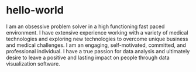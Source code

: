 # hello-world

I am an obsessive problem solver in a high functioning fast paced environment. I have extensive experience working with a variety of medical technologies and exploring new technologies to overcome unique business and medical challenges. I am an engaging, self-motivated, committed, and professional individual. I have a true passion for data analysis and ultimately desire to leave a positive and lasting impact on people through data visualization software.

